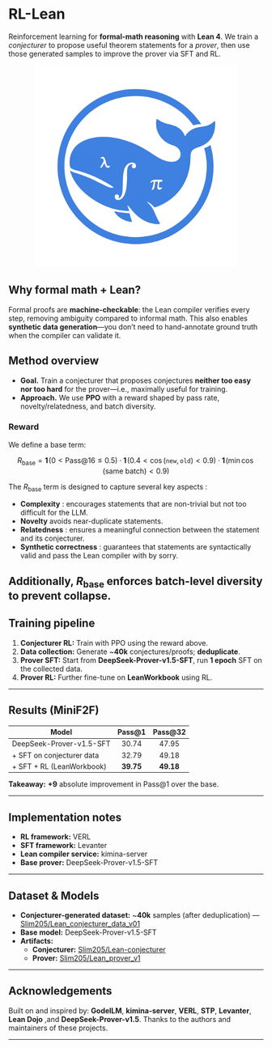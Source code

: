 # RL-Lean
Reinforcement learning for **formal-math reasoning** with **Lean 4**.
We train a *conjecturer* to propose useful theorem statements for a *prover*, then use those generated samples to improve the prover via SFT and RL.
<p align="center">
  <img src="photo.png" alt="Alt text" width="400"/>
</p>

## Why formal math + Lean?

Formal proofs are **machine-checkable**: the Lean compiler verifies every step, removing ambiguity compared to informal math. This also enables **synthetic data generation**—you don’t need to hand-annotate ground truth when the compiler can validate it.

## Method overview

* **Goal.** Train a conjecturer that proposes conjectures **neither too easy nor too hard** for the prover—i.e., maximally useful for training.
* **Approach.** We use **PPO** with a reward shaped by pass rate, novelty/relatedness, and batch diversity.

### Reward 

We define a base term:

$$
R_{\text{base}}
= \mathbf{1}\!\left(0 < \text{Pass@16} \le 0.5\right)
\cdot \mathbf{1}\!\left(0.4 < \cos(\texttt{new}, \texttt{old}) < 0.9\right)
\cdot \mathbf{1}\!\left(\min \cos(\text{same batch}) < 0.9\right)
$$

The $R_{\text{base}}$ term is designed to capture several key aspects :

* **Complexity** : encourages statements that are non-trivial but not too difficult for the LLM.
* **Novelty** avoids near-duplicate statements.
* **Relatedness** : ensures a meaningful connection between the statement and its conjecturer.
* **Synthetic correctness** : guarantees that statements are syntactically valid and pass the Lean compiler with by sorry.

Additionally, $R_{\text{base}}$ enforces batch-level diversity to prevent collapse. 
---

## Training pipeline

1. **Conjecturer RL:** Train with PPO using the reward above.
2. **Data collection:** Generate \~**40k** conjectures/proofs; **deduplicate**.
3. **Prover SFT:** Start from **DeepSeek-Prover-v1.5-SFT**, run **1 epoch** SFT on the collected data.
4. **Prover RL:** Further fine-tune on **LeanWorkbook** using RL.

---

## Results (MiniF2F)

| Model                     |  Pass\@1  | Pass\@32 |
| ------------------------- | :-------: | :------: |
| DeepSeek-Prover-v1.5-SFT  |   30.74   |   47.95  |
| + SFT on conjecturer data |   32.79   |   49.18  |
| + SFT + RL (LeanWorkbook) | **39.75** |   **49.18**  |

**Takeaway:** **+9** absolute improvement in Pass\@1 over the base.

---

## Implementation notes

* **RL framework:** VERL
* **SFT framework:** Levanter
* **Lean compiler service:** kimina-server
* **Base prover:** DeepSeek-Prover-v1.5-SFT

---

## Dataset & Models

* **Conjecturer-generated dataset:** ~**40k** samples (after deduplication) — [Slim205/Lean_conjecturer_data_v01](https://huggingface.co/datasets/Slim205/Lean_conjecturer_data_v01)  
* **Base model:** DeepSeek-Prover-v1.5-SFT  
* **Artifacts:**  
  * **Conjecturer:** [Slim205/Lean-conjecturer](https://huggingface.co/Slim205/Lean-conjecturer)
  * **Prover:** [Slim205/Lean_prover_v1](https://huggingface.co/Slim205/Lean_prover_v1)  

---

## Acknowledgements

Built on and inspired by: **GodelLM**, **kimina-server**, **VERL**, **STP**, **Levanter**, **Lean Dojo** ,and **DeepSeek-Prover-v1.5**. Thanks to the authors and maintainers of these projects.

---


